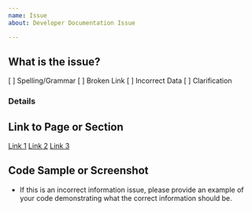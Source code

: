 ```yaml
---
name: Issue
about: Developer Documentation Issue

---
```


## What is the issue?
[ ] Spelling/Grammar
[ ] Broken Link
[ ] Incorrect Data
[ ] Clarification

### Details

## Link to Page or Section
[Link 1]()
[Link 2]()
[Link 3]()

## Code Sample or Screenshot
- If this is an incorrect information issue, please provide an example of your code demonstrating what the correct information should be.
